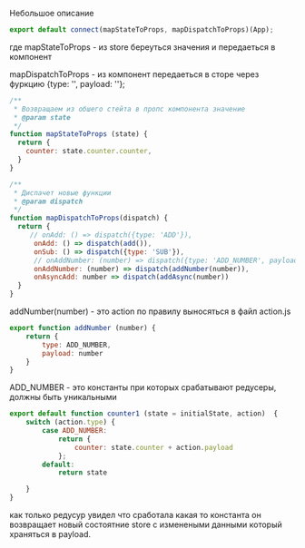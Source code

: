 Небольшое описание
```javascript
export default connect(mapStateToProps, mapDispatchToProps)(App);
```
где mapStateToProps - из store береуться значения и передаеться в компонент

mapDispatchToProps - из компонент передаеться в сторе через фуркцию {type: '', payload: ''};

```javascript
/**
 * Возвращаем из обшего стейта в пропс компонента значение
 * @param state
 */
function mapStateToProps (state) {
  return {
    counter: state.counter.counter,
  }
}

/**
 * Диспачет новые функции
 * @param dispatch
 */
function mapDispatchToProps(dispatch) {
  return {
     // onAdd: () => dispatch({type: 'ADD'}),
      onAdd: () => dispatch(add()),
      onSub: () => dispatch({type: 'SUB'}),
      // onAddNumber: (number) => dispatch({type: 'ADD_NUMBER', payload: number})
      onAddNumber: (number) => dispatch(addNumber(number)),
      onAsyncAdd: number => dispatch(addAsync(number))
  }
}
```

addNumber(number) - это action по правилу выносяться в файл action.js

```javascript
export function addNumber (number) {
    return {
        type: ADD_NUMBER,
        payload: number
    }
}
```

ADD_NUMBER - это константы при которых срабатывают редусеры, должны быть уникальными

```javascript
export default function counter1 (state = initialState, action)  {
    switch (action.type) {
        case ADD_NUMBER:
            return {
                counter: state.counter + action.payload
            };
        default:
            return state

    }
}
```
как только редусур увидел что сработала какая то константа он возвращает новый состоятние store c изменеными данными
который храняться в payload.
